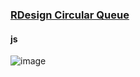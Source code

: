 ### [RDesign Circular Queue](https://leetcode.com/problems/design-circular-queue)

#### js
![image](https://user-images.githubusercontent.com/77154607/221598282-42bfdcb7-8e90-413d-9699-5c720be994bc.png)


